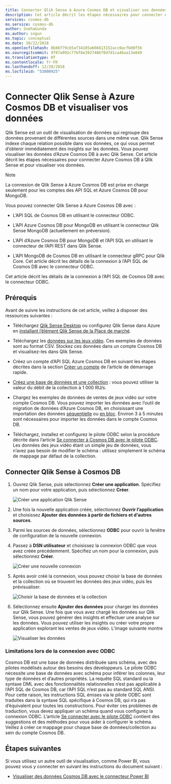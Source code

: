 ```yaml
---
title: Connecter Qlik Sense à Azure Cosmos DB et visualiser vos données
description: Cet article décrit les étapes nécessaires pour connecter Azure Cosmos DB à Qlik Sense et pour visualiser vos données.
services: cosmos-db
ms.service: cosmos-db
author: SnehaGunda
ms.author: sngun
ms.topic: conceptual
ms.date: 10/22/2018
ms.openlocfilehash: 8b86f79cb5af34105a666613152acc0acfb08f56
ms.sourcegitcommit: 9f87a992c77bf8e3927486f8d7d1ca46aa13e849
ms.translationtype: HT
ms.contentlocale: fr-FR
ms.lasthandoff: 12/28/2018
ms.locfileid: "53808925"
---
```

# <a name="connect-qlik-sense-to-azure-cosmos-db-and-visualize-your-data"></a>Connecter Qlik Sense à Azure Cosmos DB et visualiser vos données

Qlik Sense est un outil de visualisation de données qui regroupe des données provenant de différentes sources dans une même vue. Qlik Sense indexe chaque relation possible dans vos données, ce qui vous permet d’obtenir immédiatement des insights sur les données. Vous pouvez visualiser les données d’Azure Cosmos DB à avec Qlik Sense. Cet article décrit les étapes nécessaires pour connecter Azure Cosmos DB à Qlik Sense et pour visualiser vos données. 

> [!NOTE]
> La connexion de Qlik Sense à Azure Cosmos DB est prise en charge seulement pour les comptes des API SQL et Azure Cosmos DB pour MongoDB.

Vous pouvez connecter Qlik Sense à Azure Cosmos DB avec :

* L’API SQL de Cosmos DB en utilisant le connecteur ODBC.

* L’API Azure Cosmos DB pour MongoDB en utilisant le connecteur Qlik Sense MongoDB (actuellement en préversion).

* L’API d’Azure Cosmos DB pour MongoDB et l’API SQL en utilisant le connecteur de l’API REST dans Qlik Sense.

* L’API MongoDB de Cosmos DB en utilisant le connecteur gRPC pour Qlik Core.
Cet article décrit les détails de la connexion à l’API SQL de Cosmos DB avec le connecteur ODBC.

Cet article décrit les détails de la connexion à l’API SQL de Cosmos DB avec le connecteur ODBC.

## <a name="prerequisites"></a>Prérequis

Avant de suivre les instructions de cet article, veillez à disposer des ressources suivantes :

* Téléchargez [Qlik Sense Desktop](https://www.qlik.com/us/try-or-buy/download-qlik-sense) ou configurez Qlik Sense dans Azure en [installant l’élément Qlik Sense de la Place de marché](https://azuremarketplace.microsoft.com/marketplace/apps/qlik.qlik-sense).

* Téléchargez les [données sur les jeux vidéo](https://www.kaggle.com/gregorut/videogamesales). Ces exemples de données sont au format CSV. Stockez ces données dans un compte Cosmos DB et visualisez-les dans Qlik Sense.

* Créez un compte d’API SQL Azure Cosmos DB en suivant les étapes décrites dans la section [Créer un compte](create-sql-api-dotnet.md#create-a-database-account) de l’article de démarrage rapide.

* [Créez une base de données et une collection](create-sql-api-dotnet.md#add-a-collection) : vous pouvez utiliser la valeur du débit de la collection à 1 000 RU/s. 

* Chargez les exemples de données de ventes de jeux vidéo sur votre compte Cosmos DB. Vous pouvez importer les données avec l’outil de migration de données d’Azure Cosmos DB, en choisissant une importation des données [séquentielle](import-data.md#SQLSeqTarget) ou [en bloc](import-data.md#SQLBulkTarget). Environ 3 à 5 minutes sont nécessaires pour importer les données dans le compte Cosmos DB.

* Téléchargez, installez et configurez le pilote ODBC selon la procédure décrite dans l’article [Se connecter à Cosmos DB avec le pilote ODBC](odbc-driver.md). Les données des jeux vidéo étant un simple jeu de données, vous n’avez pas besoin de modifier le schéma : utilisez simplement le schéma de mappage par défaut de la collection.

## <a name="connect-qlik-sense-to-cosmos-db"></a>Connecter Qlik Sense à Cosmos DB

1. Ouvrez Qlik Sense, puis sélectionnez **Créer une application**. Spécifiez un nom pour votre application, puis sélectionnez **Créer**.

   ![Créer une application Qlik Sense](./media/visualize-qlik-sense/create-new-qlik-sense-app.png)

2. Une fois la nouvelle application créée, sélectionnez **Ouvrir l’application** et choisissez **Ajouter des données à partir de fichiers et d’autres sources**. 

3. Parmi les sources de données, sélectionnez **ODBC** pour ouvrir la fenêtre de configuration de la nouvelle connexion. 

4. Passez à **DSN utilisateur** et choisissez la connexion ODBC que vous avez créée précédemment. Spécifiez un nom pour la connexion, puis sélectionnez **Créer**. 

   ![Créer une nouvelle connexion](./media/visualize-qlik-sense/create-new-connection.png)

5. Après avoir créé la connexion, vous pouvez choisir la base de données et la collection où se trouvent les données des jeux vidéo, puis les prévisualiser.

   ![Choisir la base de données et la collection](./media/visualize-qlik-sense/choose-database-and-collection.png) 

6. Sélectionnez ensuite **Ajouter des données** pour charger les données sur Qlik Sense. Une fois que vous avez chargé les données sur Qlik Sense, vous pouvez générer des insights et effectuer une analyse sur les données. Vous pouvez utiliser les insights ou créer votre propre application explorant les ventes de jeux vidéo. L’image suivante montre 

   ![Visualiser les données](./media/visualize-qlik-sense/visualize-data.png)

### <a name="limitations-when-connecting-with-odbc"></a>Limitations lors de la connexion avec ODBC 

Cosmos DB est une base de données distribuée sans schéma, avec des pilotes modélisés autour des besoins des développeurs. Le pilote ODBC nécessite une base de données avec schéma pour inférer les colonnes, leur type de données et d’autres propriétés. La requête SQL standard ou la syntaxe DML avec des fonctionnalités relationnelles n’est pas applicable à l’API SQL de Cosmos DB, car l’API SQL n’est pas au standard SQL ANSI. Pour cette raison, les instructions SQL émises via le pilote ODBC sont traduites dans la syntaxe SQL spécifique à Cosmos DB, qui n’a pas d’équivalent pour toutes les constructions. Pour éviter ces problèmes de traduction, vous devez appliquer un schéma quand vous configurez la connexion ODBC. L’article [Se connecter avec le pilote ODBC](odbc-driver.md) contient des suggestions et des méthodes pour vous aider à configurer le schéma. Veillez à créer ce mappage pour chaque base de données/collection au sein du compte Cosmos DB.

## <a name="next-steps"></a>Étapes suivantes

Si vous utilisez un autre outil de visualisation, comme Power BI, vous pouvez vous y connecter en suivant les instructions du document suivant :

* [Visualiser des données Cosmos DB avec le connecteur Power BI](powerbi-visualize.md)
